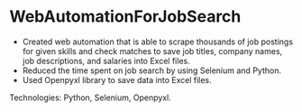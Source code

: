 # WebAutomationForJobSearch


* Created web automation that is able to scrape thousands of job postings for given skills and check matches to save job titles, company names, job descriptions, and salaries into Excel files.
* Reduced the time spent on job search by using Selenium and Python.
* Used Openpyxl library to save data into Excel files.


Technologies: Python, Selenium, Openpyxl.

